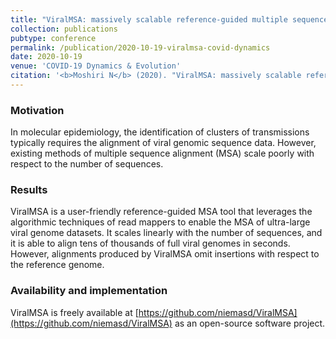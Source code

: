 ```yaml
---
title: "ViralMSA: massively scalable reference-guided multiple sequence alignment of viral genomes"
collection: publications
pubtype: conference
permalink: /publication/2020-10-19-viralmsa-covid-dynamics
date: 2020-10-19
venue: 'COVID-19 Dynamics & Evolution'
citation: '<b>Moshiri N</b> (2020). "ViralMSA: massively scalable reference-guided multiple sequence alignment of viral genomes." <i>COVID-19 Dynamics & Evolution</i>. Talk.'
---
```

### Motivation
In molecular epidemiology, the identification of clusters of transmissions typically requires the alignment of viral genomic sequence data. However, existing methods of multiple sequence alignment (MSA) scale poorly with respect to the number of sequences.

### Results
ViralMSA is a user-friendly reference-guided MSA tool that leverages the algorithmic techniques of read mappers to enable the MSA of ultra-large viral genome datasets. It scales linearly with the number of sequences, and it is able to align tens of thousands of full viral genomes in seconds. However, alignments produced by ViralMSA omit insertions with respect to the reference genome.

### Availability and implementation
ViralMSA is freely available at [https://github.com/niemasd/ViralMSA](https://github.com/niemasd/ViralMSA) as an open-source software project.
